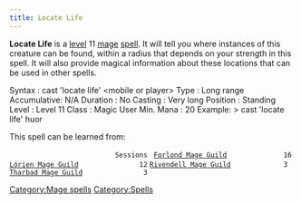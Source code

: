 ```yaml
---
title: Locate Life
---
```


**Locate Life** is a [level](level "wikilink") 11
[mage](mage "wikilink") [spell](spell "wikilink"). It will tell you
where instances of this creature can be found, within a radius that
depends on your strength in this spell. It will also provide magical
information about these locations that can be used in other spells.

Syntax : cast 'locate life' \<mobile or player\> Type : Long range
Accumulative: N/A Duration : No Casting : Very long Position : Standing
Level : Level 11 Class : Magic User Min. Mana : 20 Example: \> cast
'locate life' huor

This spell can be learned from:

`                          Sessions `
[`Forlond Mage Guild`](Forlond_Mage_Guild "wikilink")`              16`
[`Lórien Mage Guild`](Lórien_Mage_Guild "wikilink")`               12`
[`Rivendell Mage Guild`](Rivendell_Mage_Guild "wikilink")`             3`
[`Tharbad Mage Guild`](Tharbad_Mage_Guild "wikilink")`               3`

[Category:Mage spells](Category:Mage_spells "wikilink")
[Category:Spells](Category:Spells "wikilink")